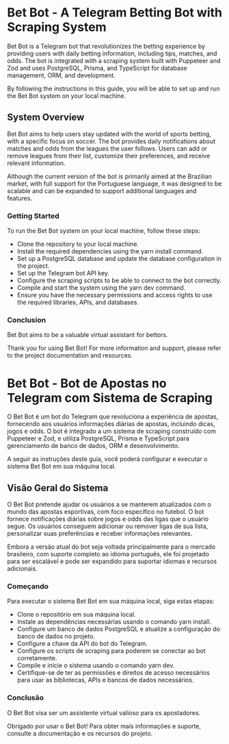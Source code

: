 # Bet Bot - A Telegram Betting Bot with Scraping System
Bet Bot is a Telegram bot that revolutionizes the betting experience by providing users with daily betting information, including tips, matches, and odds. The bot is integrated with a scraping system built with Puppeteer and Zod and uses PostgreSQL, Prisma, and TypeScript for database management, ORM, and development.

By following the instructions in this guide, you will be able to set up and run the Bet Bot system on your local machine.

## System Overview
Bet Bot aims to help users stay updated with the world of sports betting, with a specific focus on soccer. The bot provides daily notifications about matches and odds from the leagues the user follows. Users can add or remove leagues from their list, customize their preferences, and receive relevant information.

Although the current version of the bot is primarily aimed at the Brazilian market, with full support for the Portuguese language, it was designed to be scalable and can be expanded to support additional languages and features.

### Getting Started
To run the Bet Bot system on your local machine, follow these steps:

- Clone the repository to your local machine.
- Install the required dependencies using the yarn install command.
- Set up a PostgreSQL database and update the database configuration in the project.
- Set up the Telegram bot API key.
- Configure the scraping scripts to be able to connect to the bot correctly.
- Compile and start the system using the yarn dev command.
- Ensure you have the necessary permissions and access rights to use the required libraries, APIs, and databases.

### Conclusion
Bet Bot aims to be a valuable virtual assistant for bettors.

Thank you for using Bet Bot! For more information and support, please refer to the project documentation and resources.


# Bet Bot - Bot de Apostas no Telegram com Sistema de Scraping
O Bet Bot é um bot do Telegram que revoluciona a experiência de apostas, fornecendo aos usuários informações diárias de apostas, incluindo dicas, jogos e odds. O bot é integrado a um sistema de scraping construído com Puppeteer e Zod, e utiliza PostgreSQL, Prisma e TypeScript para gerenciamento de banco de dados, ORM e desenvolvimento.

A seguir as instruções deste guia, você poderá configurar e executar o sistema Bet Bot em sua máquina local.

## Visão Geral do Sistema
O Bet Bot pretende ajudar os usuários a se manterem atualizados com o mundo das apostas esportivas, com foco específico no futebol. O bot fornece notificações diárias sobre jogos e odds das ligas que o usuário segue. Os usuários conseguem adicionar ou remover ligas de sua lista, personalizar suas preferências e receber informações relevantes.

Embora a versão atual do bot seja voltada principalmente para o mercado brasileiro, com suporte completo ao idioma português, ele foi projetado para ser escalável e pode ser expandido para suportar idiomas e recursos adicionais.

### Começando
Para executar o sistema Bet Bot em sua máquina local, siga estas etapas:

- Clone o repositório em sua máquina local.
- Instale as dependências necessárias usando o comando yarn install.
- Configure um banco de dados PostgreSQL e atualize a configuração do banco de dados no projeto.
- Configure a chave da API do bot do Telegram.
- Configure os scripts de scraping para poderem se conectar ao bot corretamente.
- Compile e inicie o sistema usando o comando yarn dev.
- Certifique-se de ter as permissões e direitos de acesso necessários para usar as bibliotecas, APIs e bancos de dados necessários.

### Conclusão
O Bet Bot visa ser um assistente virtual valioso para os apostadores.

Obrigado por usar o Bet Bot! Para obter mais informações e suporte, consulte a documentação e os recursos do projeto.
